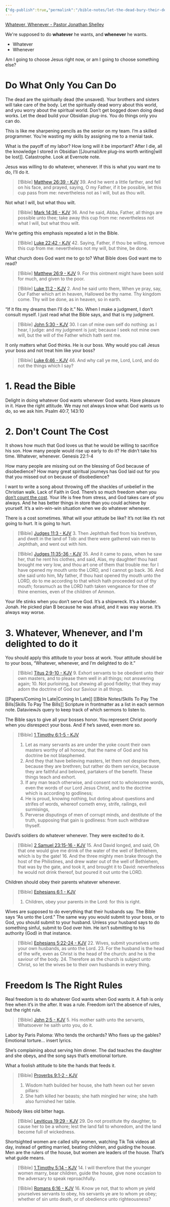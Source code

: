 ```yaml
---
{"dg-publish":true,"permalink":"/bible-notes/let-the-dead-bury-their-dead-pastor-shelley/","tags":["discipleship","sacrifice","dontwasteyourlife","gobigorgohome"],"created":"Apr 16, 2023, 10:40 AM"}
---
```



[Whatever, Whenever - Pastor Jonathan Shelley](https://www.youtube.com/live/1QSIGvYxy9o?&t=1033)

We're supposed to do **whatever** he wants, and **whenever** he wants.

- Whatever
- Whenever

Am I going to choose Jesus right now, or am I going to choose something else?

# Do What Only You Can Do

The dead are the spiritually dead (the unsaved). Your brothers and sisters will take care of the body. Let the spiritually dead worry about this world, and you worry about the spiritual world. Don’t get bogged down doing dead works. Let the dead build your Obsidian plug-ins. You do things only you can do.

This is like me sharpening pencils as the senior on my team. I’m a skilled programmer. You’re wasting my skills by assigning me to a menial task.

What is the payoff of my labor? How long will it be important? After I die, all the knowledge I stored in Obsidian [[Journal/Are plug-ins worth writing\|will be lost]]. Catastrophe. Look at Evernote note.

Jesus was willing to do whatever, whenever. If this is what you want me to do, I’ll do it. 
> [!Bible] [Matthew 26:39 - KJV](https://bible-api.com/Matthew+26:39?translation=kjv)
> 39. And he went a little farther, and fell on his face, and prayed, saying, O my Father, if it be possible, let this cup pass from me: nevertheless not as I will, but as thou wilt.


Not what I will, but what thou wilt.
> [!Bible] [Mark 14:36 - KJV](https://bible-api.com/Mark+14:36?translation=kjv)
> 36. And he said, Abba, Father, all things are possible unto thee; take away this cup from me: nevertheless not what I will, but what thou wilt.


We’re getting this emphasis repeated a lot in the Bible.
> [!Bible] [Luke 22:42 - KJV](https://bible-api.com/Luke+22:42?translation=kjv)
> 42. Saying, Father, if thou be willing, remove this cup from me: nevertheless not my will, but thine, be done.


What church does God want me to go to? What Bible does God want me to read?

> [!Bible] [Matthew 26:9 - KJV](https://bible-api.com/Matthew+26:9?translation=kjv)
> 9. For this ointment might have been sold for much, and given to the poor.


> [!Bible] [Luke 11:2 - KJV](https://bible-api.com/Luke+11:2?translation=kjv)
> 2. And he said unto them, When ye pray, say, Our Father which art in heaven, Hallowed be thy name. Thy kingdom come. Thy will be done, as in heaven, so in earth.


“If it fits my dreams then I’ll do it.” No. When I make a judgment, I don’t consult myself. I just read what the Bible says, and that is my judgment.
> [!Bible] [John 5:30 - KJV](https://bible-api.com/John+5:30?translation=kjv)
> 30. I can of mine own self do nothing: as I hear, I judge: and my judgment is just; because I seek not mine own will, but the will of the Father which hath sent me.


It only matters what God thinks. He is our boss. Why would you call Jesus your boss and not treat him like your boss?
> [!Bible] [Luke 6:46 - KJV](https://bible-api.com/Luke+6:46?translation=kjv)
> 46. And why call ye me, Lord, Lord, and do not the things which I say?


# 1. Read the Bible

Delight in doing whatever God wants whenever God wants. Have pleasure in it. Have the right attitude. We may not always know what God wants us to do, so we ask him.
Psalm 40:7, 143:10

# 2. Don't Count The Cost

It shows how much that God loves us that he would be willing to sacrifice his son. How many people would rise up early to do it? He didn’t take his time. Whatever, whenever. 
Genesis 22:1-4

How many people are missing out on the blessing of God because of disobedience? How many great spiritual journeys has God laid out for you that you missed out on because of disobedience?

I want to write a song about throwing off the shackles of unbelief in the Christian walk. Lack of Faith in God. There’s so much freedom when  you [don’t count the cost](https://youtu.be/TYo1bWqdXTQ). Your life is free from stress, and God takes care of you always. And he has better things in store than you could achieve by yourself. It’s a win-win-win situation when we do whatever whenever.

There is a cost sometimes. What will your attitude be like? It’s not like it’s not going to hurt. It is going to hurt.
> [!Bible] [Judges 11:3 - KJV](https://bible-api.com/Judges+11:3?translation=kjv)
> 3. Then Jephthah fled from his brethren, and dwelt in the land of Tob: and there were gathered vain men to Jephthah, and went out with him.

> [!Bible] [Judges 11:35-36 - KJV](https://bible-api.com/Judges+11:35-36?translation=kjv)
> 35. And it came to pass, when he saw her, that he rent his clothes, and said, Alas, my daughter! thou hast brought me very low, and thou art one of them that trouble me: for I have opened my mouth unto the LORD, and I cannot go back.
> 36. And she said unto him, My father, if thou hast opened thy mouth unto the LORD, do to me according to that which hath proceeded out of thy mouth; forasmuch as the LORD hath taken vengeance for thee of thine enemies, even of the children of Ammon.


Your life stinks when you don’t serve God. It’s a shipwreck. It’s a blunder. Jonah. He picked plan B because he was afraid, and it was way worse. It’s always way worse.

# 3. Whatever, Whenever, and I'm delighted to do it

You should apply this attitude to your boss at work. Your attitude should be to your boss, “Whatever, whenever, and I’m delighted to do it.”
> [!Bible] [Titus 2:9-10 - KJV](https://bible-api.com/Titus+2:9-10?translation=kjv)
> 9. Exhort servants to be obedient unto their own masters, and to please them well in all things; not answering again;
> 10. Not purloining, but shewing all good fidelity; that they may adorn the doctrine of God our Saviour in all things.


[[Papers/Coming In Late\|Coming In Late]]
[[Bible Notes/Skills To Pay The Bills\|Skills To Pay The Bills]]
Scripture in frontmatter as a list in each sermon note.
DataviewJs query to keep track of which sermons to listen to.

The Bible says to give all your bosses honor. You represent Christ poorly when you disrespect your boss. And if he’s saved, even more so.
> [!Bible] [1 Timothy 6:1-5 - KJV](https://bible-api.com/1Timothy+6:1-5?translation=kjv)
> 1. Let as many servants as are under the yoke count their own masters worthy of all honour, that the name of God and his doctrine be not blasphemed.
> 2. And they that have believing masters, let them not despise them,  because they are brethren; but rather do them service, because they are faithful and beloved, partakers of the benefit. These things teach and exhort.
> 3. If any man teach otherwise, and consent not to wholesome words, even the words of our Lord Jesus Christ, and to the doctrine which is according to godliness;
> 4. He is proud, knowing nothing, but doting about questions and strifes of words, whereof cometh envy, strife, railings, evil surmisings,
> 5. Perverse disputings of men of corrupt minds, and destitute of the truth, supposing that gain is godliness: from such withdraw thyself.

David’s soldiers do whatever whenever. They were excited to do it. 
> [!Bible] [2 Samuel 23:15-16 - KJV](https://bible-api.com/2Samuel+23:15-16?translation=kjv)
> 15. And David longed, and said, Oh that one would give me drink of the water of the well of Bethlehem, which is by the gate!
> 16. And the three mighty men brake through the host of the Philistines, and drew water out of the well of Bethlehem, that was by the gate, and took it, and brought it to David: nevertheless he would not drink thereof, but poured it out unto the LORD.


Children should obey their parents whatever whenever.
> [!Bible] [Ephesians 6:1 - KJV](https://bible-api.com/Ephesians+6:1?translation=kjv)
> 1. Children, obey your parents in the Lord: for this is right.


Wives are supposed to do everything that their husbands say. The Bible says “As unto the Lord.” The same way you would submit to your boss, or to God, you should submit to your husband. Unless your husband says to do something sinful, submit to God over him. He isn’t submitting to his authority (God) in that instance.
> [!Bible] [Ephesians 5:22-24 - KJV](https://bible-api.com/Ephesians+5:22-24?translation=kjv)
> 22. Wives, submit yourselves unto your own husbands, as unto the Lord.
> 23. For the husband is the head of the wife, even as Christ is the head of the church: and he is the saviour of the body.
> 24. Therefore as the church is subject unto Christ, so let the wives be to their own husbands in every thing.


# Freedom Is The Right Rules

Real freedom is to do whatever God wants when God wants it. A fish is only free when it’s in the after. It was a rule. Freedom isn’t the absence of rules, but the right rule.
> [!Bible] [John 2:5 - KJV](https://bible-api.com/John+2:5?translation=kjv)
> 5. His mother saith unto the servants, Whatsoever he saith unto you, do it.


Labor by Paris Paloma:
Who tends the orchards?
Who fixes up the gables?
Emotional torture... insert lyrics.

She’s complaining about serving him dinner. The dad teaches the daughter and she obeys, and the song says that’s emotional torture.

What a foolish attitude to bite the hands that feeds it. 
> [!Bible] [Proverbs 9:1-2 - KJV](https://bible-api.com/Proverbs+9:1-2?translation=kjv)
> 1. Wisdom hath builded her house, she hath hewn out her seven pillars:
> 2. She hath killed her beasts; she hath mingled her wine; she hath also furnished her table.


Nobody likes old bitter hags.
> [!Bible] [Leviticus 19:29 - KJV](https://bible-api.com/Leviticus+19:29?translation=kjv)
> 29. Do not prostitute thy daughter, to cause her to be a whore; lest the land fall to whoredom, and the land become full of wickedness.


Shortsighted women are called silly women, watching Tik Tok videos all day, instead of getting married, beating children, and guiding the house. Men are the rulers of the house, but women are leaders of the house. That’s what guide means.
> [!Bible] [1 Timothy 5:14 - KJV](https://bible-api.com/1Timothy+5:14?translation=kjv)
> 14. I will therefore that the younger women marry, bear children, guide the house, give none occasion to the adversary to speak reproachfully.


> [!Bible] [Romans 6:16 - KJV](https://bible-api.com/Romans+6:16?translation=kjv)
> 16. Know ye not, that to whom ye yield yourselves servants to obey, his servants ye are to whom ye obey; whether of sin unto death, or of obedience unto righteousness?
